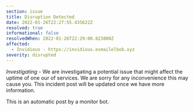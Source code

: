```yaml
---
section: issue
title: Disruption Detected
date: 2022-01-26T22:27:55.435622Z
resolved: true
informational: false
resolvedWhen: 2022-01-26T22:29:00.823800Z
affected:
  - Invidious - https://invidious.esmailelbob.xyz
severity: disrupted
---
```

*Investigating* - We are investigating a potential issue that might affect the uptime of one our of services. We are sorry for any inconvenience this may cause you. This incident post will be updated once we have more information.

This is an automatic post by a monitor bot.
        